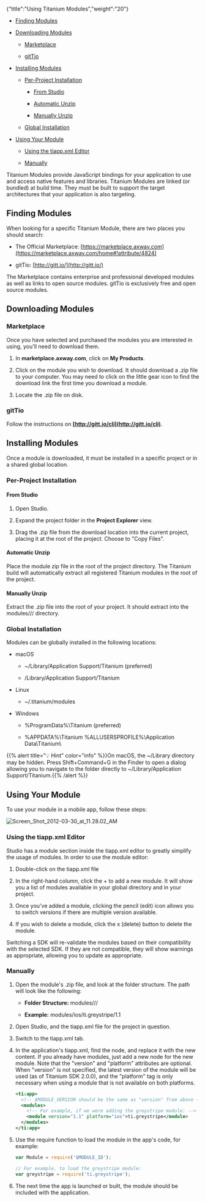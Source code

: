 {"title":"Using Titanium Modules","weight":"20"}

* [Finding Modules](#finding-modules)

* [Downloading Modules](#downloading-modules)

    * [Marketplace](#marketplace)

    * [gitTio](#gittio)

* [Installing Modules](#installing-modules)

    * [Per-Project Installation](#per-project-installation)

        * [From Studio](#from-studio)

        * [Automatic Unzip](#automatic-unzip)

        * [Manually Unzip](#manually-unzip)

    * [Global Installation](#global-installation)

* [Using Your Module](#using-your-module)

    * [Using the tiapp.xml Editor](#using-the-tiapp.xml-editor)

    * [Manually](#manually)

Titanium Modules provide JavaScript bindings for your application to use and access native features and libraries. Titanium Modules are linked (or bundled) at build time. They must be built to support the target architectures that your application is also targeting.

## Finding Modules

When looking for a specific Titanium Module, there are two places you should search:

* The Official Marketplace: [https://marketplace.axway.com](https://marketplace.axway.com/home#!attribute/4824)

* gitTio: [http://gitt.io/](http://gitt.io/)

The Marketplace contains enterprise and professional developed modules as well as links to open source modules. gitTio is exclusively free and open source modules.

## Downloading Modules

### Marketplace

Once you have selected and purchased the modules you are interested in using, you'll need to download them.

1. In **marketplace.axway.com**, click on **My Products**.

2. Click on the module you wish to download. It should download a .zip file to your computer. You may need to click on the little gear icon to find the download link the first time you download a module.

3. Locate the .zip file on disk.

### gitTio

Follow the instructions on **[http://gitt.io/cli](http://gitt.io/cli)**.

## Installing Modules

Once a module is downloaded, it must be installed in a specific project or in a shared global location.

### Per-Project Installation

#### From Studio

1. Open Studio.

2. Expand the project folder in the **Project Explorer** view.

3. Drag the .zip file from the download location into the current project, placing it at the root of the project. Choose to "Copy Files".

#### Automatic Unzip

Place the module zip file in the root of the project directory. The Titanium build will automatically extract all registered Titanium modules in the root of the project.

#### Manually Unzip

Extract the .zip file into the root of your project. It should extract into the modules/<platform>/<module-id>/<version> directory.

### Global Installation

Modules can be globally installed in the following locations:

* macOS

    * ~/Library/Application Support/Titanium (preferred)

    * /Library/Application Support/Titanium

* Linux

    * ~/.titanium/modules

* Windows

    * %ProgramData%\\Titanium (preferred)

    * %APPDATA%\\Titanium
        %ALLUSERSPROFILE%\\Application Data\\Titanium\\

{{% alert title="💡 Hint" color="info" %}}On macOS, the ~/Library directory may be hidden. Press Shift+Command+G in the Finder to open a dialog allowing you to navigate to the folder directly to ~/Library/Application Support/Titanium.{{% /alert %}}

## Using Your Module

To use your module in a mobile app, follow these steps:

![Screen_Shot_2012-03-30_at_11.28.02_AM](/Images/appc/download/attachments/30083141/Screen_Shot_2012-03-30_at_11.28.02_AM.png)

### Using the tiapp.xml Editor

Studio has a module section inside the tiapp.xml editor to greatly simplify the usage of modules. In order to use the module editor:

1. Double-click on the tiapp.xml file

2. In the right-hand column, click the + to add a new module. It will show you a list of modules available in your global directory and in your project.

3. Once you've added a module, clicking the pencil (edit) icon allows you to switch versions if there are multiple version available.

4. If you wish to delete a module, click the x (delete) button to delete the module.

Switching a SDK will re-validate the modules based on their compatibility with the selected SDK. If they are not compatible, they will show warnings as appropriate, allowing you to update as appropriate.

### Manually

1. Open the module's .zip file, and look at the folder structure. The path will look like the following:

    * **Folder Structure:** modules/<platform>/<module-id>/<version>

    * **Example:** modules/ios/ti.greystripe/1.1

2. Open Studio, and the tiapp.xml file for the project in question.

3. Switch to the tiapp.xml tab.

4. In the application's tiapp.xml, find the <modules/> node, and replace it with the new <modules> content. If you already have modules, just add a new node for the new module. Note that the "version" and "platform" attributes are optional. When "version" is not specified, the latest version of the module will be used (as of Titanium SDK 2.0.0), and the "platform" tag is only necessary when using a module that is not available on both platforms.

    ```xml
    <ti:app>
      <!-- $MODULE_VERSION should be the same as "version" from above -->
      <modules>
        <!-- For example, if we were adding the greystripe module: -->
        <module version="1.1" platform="ios">ti.greystripe</module>
      </modules>
    </ti:app>
    ```

5. Use the require function to load the module in the app's code, for example:

    ```javascript
    var Module = require('$MODULE_ID');

    // For example, to load the greystripe module:
    var greystripe = require('ti.greystripe');
    ```

6. The next time the app is launched or built, the module should be included with the application.
